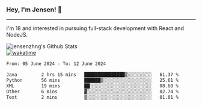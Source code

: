 ### Hey, I'm Jensen! 👋

---

I'm 18 and interested in pursuing full-stack development with React and NodeJS.

![jensenzhng's Github Stats](https://github-readme-stats.vercel.app/api?username=jensenzhng&theme=dark&show_icons=true&count_private=true)
<br />
[![wakatime](https://wakatime.com/badge/user/cbfc263d-3611-4e36-8278-8fad45fe3f62.svg)](https://wakatime.com/@cbfc263d-3611-4e36-8278-8fad45fe3f62)

<!--START_SECTION:waka-->

```txt
From: 05 June 2024 - To: 12 June 2024

Java         2 hrs 15 mins   ███████████████▒░░░░░░░░░   61.37 %
Python       56 mins         ██████▒░░░░░░░░░░░░░░░░░░   25.61 %
XML          19 mins         ██░░░░░░░░░░░░░░░░░░░░░░░   08.60 %
Other        6 mins          ▓░░░░░░░░░░░░░░░░░░░░░░░░   02.74 %
Text         2 mins          ▒░░░░░░░░░░░░░░░░░░░░░░░░   01.01 %
```

<!--END_SECTION:waka-->
